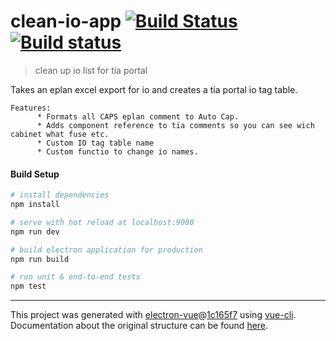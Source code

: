 # clean-io-app [![Build Status](https://travis-ci.org/RV1989/clean-io-app.svg?branch=master)](https://travis-ci.org/RV1989/clean-io-app) [![Build status](https://ci.appveyor.com/api/projects/status/vkb2q7ah46yyc3h2?svg=true)](https://ci.appveyor.com/project/RV1989/clean-io-app)

> clean up io list for tia portal

Takes an eplan excel export for io and creates a tia portal io tag table.

    Features: 
          * Formats all CAPS eplan comment to Auto Cap.
          * Adds component reference to tia comments so you can see wich cabinet what fuse etc.
          * Custom IO tag table name
          * Custom functio to change io names.


#### Build Setup

``` bash
# install dependencies
npm install

# serve with hot reload at localhost:9080
npm run dev

# build electron application for production
npm run build

# run unit & end-to-end tests
npm test


```

---

This project was generated with [electron-vue](https://github.com/SimulatedGREG/electron-vue)@[1c165f7](https://github.com/SimulatedGREG/electron-vue/tree/1c165f7c5e56edaf48be0fbb70838a1af26bb015) using [vue-cli](https://github.com/vuejs/vue-cli). Documentation about the original structure can be found [here](https://simulatedgreg.gitbooks.io/electron-vue/content/index.html).

